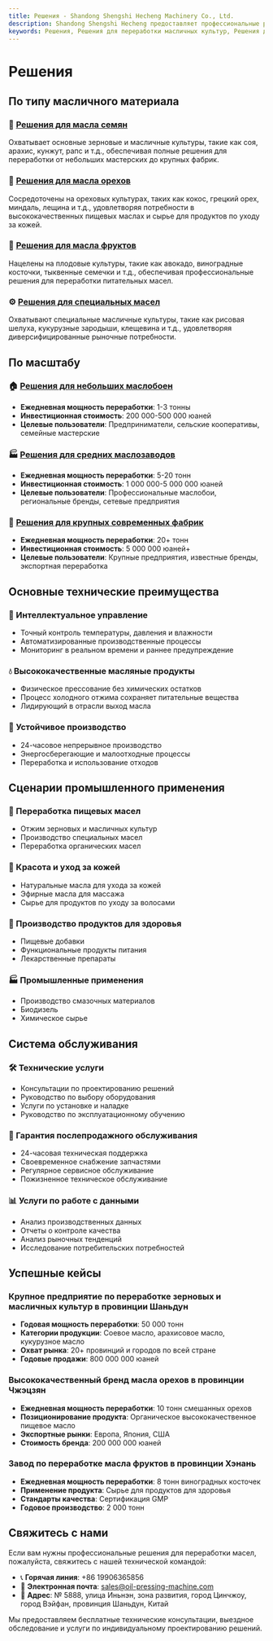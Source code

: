```yaml
---
title: Решения - Shandong Shengshi Hecheng Machinery Co., Ltd.
description: Shandong Shengshi Hecheng предоставляет профессиональные решения для переработки масличных культур, классифицированные по типу масличных культур, включая зерновые и масличные культуры, орехи, фрукты, специальные масла, обеспечивая интеллектуальное управление, высококачественные масляные продукты, устойчивое производство.
keywords: Решения, Решения для переработки масличных культур, Решения для зерновых и масличных культур, Решения для орехов, Решения для фруктов, Решения для специальных масел, Интеллектуальное управление, Высококачественные масляные продукты, Устойчивое производство, Переработка пищевых масел, Красота и уход за кожей, Производство продуктов для здоровья, Промышленные применения, Решения Shandong Shengshi Hecheng
---
```


# Решения

## По типу масличного материала

### 🌾 [Решения для масла семян](./seed-oils)
Охватывает основные зерновые и масличные культуры, такие как соя, арахис, кунжут, рапс и т.д., обеспечивая полные решения для переработки от небольших мастерских до крупных фабрик.

### 🥜 [Решения для масла орехов](./nuts)
Сосредоточены на ореховых культурах, таких как кокос, грецкий орех, миндаль, лещина и т.д., удовлетворяя потребности в высококачественных пищевых маслах и сырье для продуктов по уходу за кожей.

### 🥑 [Решения для масла фруктов](./fruits)
Нацелены на плодовые культуры, такие как авокадо, виноградные косточки, тыквенные семечки и т.д., обеспечивая профессиональные решения для переработки питательных масел.

### ⚙️ [Решения для специальных масел](./special-oils)
Охватывают специальные масличные культуры, такие как рисовая шелуха, кукурузные зародыши, клещевина и т.д., удовлетворяя диверсифицированные рыночные потребности.

## По масштабу

### 🏠 [Решения для небольших маслобоен](./small-workshop)
- **Ежедневная мощность переработки**: 1-3 тонны
- **Инвестиционная стоимость**: 200 000-500 000 юаней
- **Целевые пользователи**: Предприниматели, сельские кооперативы, семейные мастерские

### 🏭 [Решения для средних маслозаводов](./medium-factory)
- **Ежедневная мощность переработки**: 5-20 тонн
- **Инвестиционная стоимость**: 1 000 000-5 000 000 юаней
- **Целевые пользователи**: Профессиональные маслобои, региональные бренды, сетевые предприятия

### 🏢 [Решения для крупных современных фабрик](./large-industrial)
- **Ежедневная мощность переработки**: 20+ тонн
- **Инвестиционная стоимость**: 5 000 000 юаней+
- **Целевые пользователи**: Крупные предприятия, известные бренды, экспортная переработка

## Основные технические преимущества

### 🎯 Интеллектуальное управление
- Точный контроль температуры, давления и влажности
- Автоматизированные производственные процессы
- Мониторинг в реальном времени и раннее предупреждение

### 💧 Высококачественные масляные продукты
- Физическое прессование без химических остатков
- Процесс холодного отжима сохраняет питательные вещества
- Лидирующий в отрасли выход масла

### 🔄 Устойчивое производство
- 24-часовое непрерывное производство
- Энергосберегающие и малоотходные процессы
- Переработка и использование отходов

## Сценарии промышленного применения

### 🍳 Переработка пищевых масел
- Отжим зерновых и масличных культур
- Производство специальных масел
- Переработка органических масел

### 💄 Красота и уход за кожей
- Натуральные масла для ухода за кожей
- Эфирные масла для массажа
- Сырье для продуктов по уходу за волосами

### 💊 Производство продуктов для здоровья
- Пищевые добавки
- Функциональные продукты питания
- Лекарственные препараты

### 🏭 Промышленные применения
- Производство смазочных материалов
- Биодизель
- Химическое сырье

## Система обслуживания

### 🛠️ Технические услуги
- Консультации по проектированию решений
- Руководство по выбору оборудования
- Услуги по установке и наладке
- Руководство по эксплуатационному обучению

### 🔧 Гарантия послепродажного обслуживания
- 24-часовая техническая поддержка
- Своевременное снабжение запчастями
- Регулярное сервисное обслуживание
- Пожизненное техническое обслуживание

### 📊 Услуги по работе с данными
- Анализ производственных данных
- Отчеты о контроле качества
- Анализ рыночных тенденций
- Исследование потребительских потребностей

## Успешные кейсы

### Крупное предприятие по переработке зерновых и масличных культур в провинции Шаньдун
- **Годовая мощность переработки**: 50 000 тонн
- **Категории продукции**: Соевое масло, арахисовое масло, кукурузное масло
- **Охват рынка**: 20+ провинций и городов по всей стране
- **Годовые продажи**: 800 000 000 юаней

### Высококачественный бренд масла орехов в провинции Чжэцзян
- **Ежедневная мощность переработки**: 10 тонн смешанных орехов
- **Позиционирование продукта**: Органическое высококачественное пищевое масло
- **Экспортные рынки**: Европа, Япония, США
- **Стоимость бренда**: 200 000 000 юаней

### Завод по переработке масла фруктов в провинции Хэнань
- **Ежедневная мощность переработки**: 8 тонн виноградных косточек
- **Применение продукта**: Сырье для продуктов для здоровья
- **Стандарты качества**: Сертификация GMP
- **Годовое производство**: 2 000 тонн

## Свяжитесь с нами

Если вам нужны профессиональные решения для переработки масел, пожалуйста, свяжитесь с нашей технической командой:

- 📞 **Горячая линия**: +86 19906365856
- 📧 **Электронная почта**: sales@oil-pressing-machine.com
- 📍 **Адрес**: № 5888, улица Иньнэн, зона развития, город Цинчжоу, город Вэйфан, провинция Шаньдун, Китай

Мы предоставляем бесплатные технические консультации, выездное обследование и услуги по индивидуальному проектированию решений.